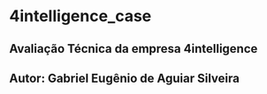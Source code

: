 # 4intelligence_case
 ## Avaliação Técnica da empresa 4intelligence

 ## Autor: Gabriel Eugênio de Aguiar Silveira


